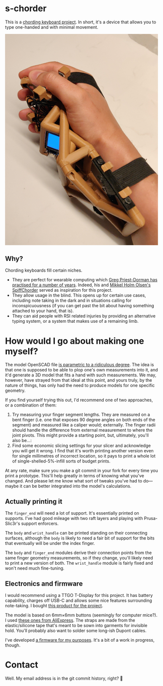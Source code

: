 # s-chorder

This is a [chording keyboard project](https://en.wikipedia.org/wiki/Chorded_keyboard). In short, it's a device that allows you to type one-handed and with minimal movement.

![chorder_profile](imgs/chorder_profile.jpeg "Chorder in profile")

## Why?

Chording keyboards fill certain niches.

* They are perfect for wearable computing which [Greg Priest-Dorman has practised for a number of years](https://www.cs.vassar.edu/people/priestdo/wearables/top). Indeed, his and [Mikkel Holm Olsen's SpiffChorder](https://chorder.cs.vassar.edu/doku.php?id=spiffchorder:hardware) served as inspiration for this project.
* They allow usage in the blind. This opens up for certain use cases, including note taking in the dark and in situations calling for inconspicuousness (if you can get past the bit about having something attached to your hand, that is).
* They can aid people with RSI related injuries by providing an alternative typing system, or a system that makes use of a remaining limb.



# How would I go about making one myself?

The model OpenSCAD file [is parametric to a ridiculous degree](https://github.com/skrewz/s-chorder/blob/master/chorder.scad#L33-L71). The idea is that one is supposed to be able to plop one's own measurements into it, and it'd generate a 3D model that fits a hand with such measurements. We may, however, have strayed from that ideal at this point, and yours truly, by the nature of things, has only had the need to produce models for one specific geometry.

If you find yourself trying this out, I'd recommend one of two approaches, or a combination of them:

1. Try measuring your finger segment lengths. They are measured on a bent finger (i.e. one that exposes 90 degree angles on both ends of the segment) and measured like a caliper would; externally. The finger radii should handle the difference from external measurement to where the joint pivots. This might provide a starting point, but, ultimately, you'll also be...:
2. Find some economic slicing settings for your slicer and acknowledge you will get it wrong. I find that it's worth printing another version even for single millimetres of incorrect location, so it pays to print a whole lot of single-shelled-5%-infill sorts of budget prints.

At any rate, make sure you make a git commit in your fork for every time you print a prototype. This'll help greatly in terms of knowing what you've changed. And please let me know what sort of tweaks you've had to do—maybe it can be better integrated into the model's calculations.

## Actually printing it

The `finger_end` will need a lot of support. It's essentially printed on supports. I've had good mileage with two raft layers and playing with Prusa-Slic3r's support enforcers.

The `body` and `wrist_handle` can be printed standing on their connecting surfaces, although the `body` is likely to need a fair bit of support for the bits that eventually will be under the index finger.

The `body` and `finger_end` modules derive their connection points from the same finger geometry measurements, so if they change, you'll likely need to print a new version of both. The `wrist_handle` module is fairly fixed and won't need much fine-tuning.

## Electronics and firmware

I would recommend using a TTGO T-Display for this project. It has battery capability, charges off USB-C and allows some nice features surrounding note-taking. I bought [this product for the project](https://www.aliexpress.com/item/1005001343590866.html).

The model is based on 6mm×6mm buttons (seemingly for computer mice?). I used [these ones from AliExpress](https://www.aliexpress.com/item/32653516999.html). The straps are made from the elastic/silicone tape that's meant to be sown into garments for invisible hold. You'll probably also want to solder some long-ish Dupont cables.

I've developed [a firmware for my purposes](https://github.com/skrewz/esp-idf-chorderfw). It's a bit of a work in progress, though.

# Contact

Well. My email address is in the git commit history, right? 🙂
